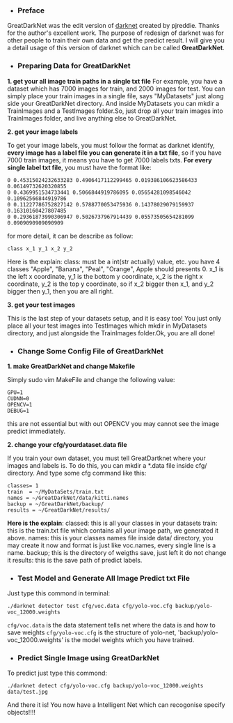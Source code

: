 * ### Preface
GreatDarkNet was the edit version of [darknet](http://pjreddie.com/darknet/) created by pjreddie. Thanks for the author's excellent work. The purpose of redesign of darknet was for other people to train their own data and get the predict result. I will give you a detail usage of this version of darknet which can be called **GreatDarkNet**.

* ### Preparing Data for GreatDarkNet

**1. get your all image train paths in a single txt file**
For example, you have a dataset which has 7000 images for train, and 2000 images for test. You can simply place your train images in a single file, says "MyDatasets" just along side your GreatDarkNet directory. And inside MyDatasets you can mkdir a TrainImages and a TestImages folder.So, just drop all your train images into TrainImages folder, and live anything else to GreatDarkNet.

**2. get your image labels**

To get your image labels, you must follow the format as darknet identify, **every image has a label file you can generate it in a txt file**, so if you have 7000 train images, it means you have to get 7000 labels txts. **For every single label txt file**, you must have the format like:
```
0 0.45315024232633283 0.4906417112299465 0.019386106623586433 0.06149732620320855
0 0.4369951534733441 0.5066844919786095 0.05654281098546042 0.10962566844919786
0 0.11227786752827142 0.5788770053475936 0.14378029079159937 0.16310160427807485
0 0.29361873990306947 0.5026737967914439 0.05573505654281099 0.0909090909090909
```
for more detail, it can be describe as follow:
```
class x_1 y_1 x_2 y_2
```
Here is the explain:
class: must be a int(str actually) value, etc. you have 4 classes "Apple", "Banana", "Peal", "Orange", Apple should presents 0.
x_1 is the left x coordinate, y_1 is the bottom y coordinate, x_2 is the right x coordinate, y_2 is the top y coordinate, so if x_2 bigger then x_1, and y_2 bigger then y_1, then you are all right.

**3. get your test images**

This is the last step of your datasets setup, and it is easy too! You just only place all your test images into TestImages which mkdir in MyDatasets directory, and just alongside the TrainImages folder.Ok, you are all done!

* ### Change Some Config File of GreatDarkNet


**1. make GreatDarkNet and change Makefile**

Simply sudo vim MakeFile and change the following value:
```
GPU=1
CUDNN=0
OPENCV=1
DEBUG=1
```
this are not essential but with out OPENCV you may cannot see the image predict immediately.

**2. change your cfg/yourdataset.data file**

If you train your own dataset, you must tell GreatDartknet where your images and labels is. To do this, you can mkdir a *.data file inside cfg/ directory. And type some cfg command like this:
```
classes= 1
train  = ~/MyDataSets/train.txt
names = ~/GreatDarkNet/data/kitti.names
backup = ~/GreatDarkNet/backup/
results = ~/GreatDarkNet/results/
```
**Here is the explain**:
classed: this is all your classes in your datasets
train: this is the train.txt file which contains all your image path, we generated it above.
names: this is your classes names file inside data/ directory, you may create it now and format is just like voc.names, every single line is a name.
backup; this is the directory of weigths save, just left it do not change it
results: this is the save path of predict labels.

* ### Test Model and Generate All Image Predict txt File
Just type this commond in terminal:
```
./darknet detector test cfg/voc.data cfg/yolo-voc.cfg backup/yolo-voc_12000.weights
```
`cfg/voc.data` is the data statement tells net where the data is and how to save weights
`cfg/yolo-voc.cfg` is the structure of yolo-net,
'backup/yolo-voc_12000.weights' is the model weights which you have trained.

* ### Predict Single Image using GreatDarkNet
To predict just type this commond:
```
./darknet detect cfg/yolo-voc.cfg backup/yolo-voc_12000.weights data/test.jpg
```
And there it is! You now have a Intelligent Net which can recogonise specify objects!!!!
